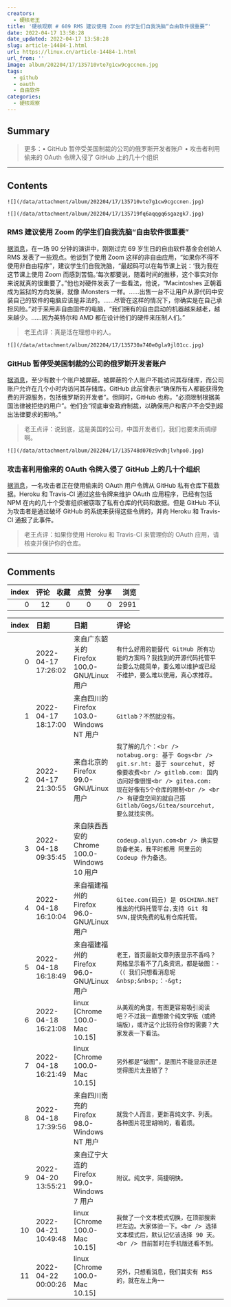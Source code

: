 ```yaml
---
creators:
  - 硬核老王
title: '硬核观察 # 609 RMS 建议使用 Zoom 的学生们自我洗脑“自由软件很重要”'
date: 2022-04-17 13:58:28
date_updated: 2022-04-17 13:58:28
slug: article-14484-1.html
url: https://linux.cn/article-14484-1.html
url_from: ''
image: album/202204/17/135710vte7g1cw9cgccnen.jpg
tags:
  - github
  - oauth
  - 自由软件
categories:
  - 硬核观察
---
```


## Summary

> 更多：• GitHub 暂停受美国制裁的公司的俄罗斯开发者账户 • 攻击者利用偷来的 OAuth 令牌入侵了 GitHub 上的几十个组织

***

<!-- more -->

## Contents

`![](/data/attachment/album/202204/17/135710vte7g1cw9cgccnen.jpg)`

`![](/data/attachment/album/202204/17/135719fq6aqqgq6sgazgk7.jpg)`

### RMS 建议使用 Zoom 的学生们自我洗脑“自由软件很重要”

[据消息](https://media.libreplanet.org/u/libreplanet/m/the-state-of-the-free-software-movement/)，在一场 90 分钟的演讲中，刚刚过完 69 岁生日的自由软件基金会创始人 RMS 发表了一些观点。他谈到了使用 Zoom 这样的非自由应用，“如果你不得不使用非自由程序”，建议学生们自我洗脑，“最起码可以在每节课上说：‘我为我在这节课上使用 Zoom 而感到苦恼。’每次都要说，随着时间的推移，这个事实对你来说就真的很重要了。”他也对硬件发表了一些看法，他说，“Macintoshes 正朝着成为监狱的方向发展，就像 iMonsters 一样。……出售一台不让用户从源代码中安装自己的软件的电脑应该是非法的。……尽管在这样的情况下，你确实是在自己承担风险。”对于采用非自由固件的电脑，“我们拥有的自由启动的机器越来越老，越来越少。……因为英特尔和 AMD 都在设计他们的硬件来压制人们。”

> 
> 老王点评：真是活在理想中的人。
> 
> 
> 

`![](/data/attachment/album/202204/17/135730a740e0gla9jl01cc.jpg)`

### GitHub 暂停受美国制裁的公司的俄罗斯开发者账户

[据消息](https://www.bleepingcomputer.com/news/security/github-suspends-accounts-of-russian-devs-at-sanctioned-companies/)，至少有数十个账户被屏蔽。被屏蔽的个人账户不能访问其存储库，而公司账户允许在几个小时内访问其存储库。GitHub 此前曾表示“确保所有人都能获得免费的开源服务，包括俄罗斯的开发者”。但同时，GitHub 也称，“必须限制根据美国法律被拒绝的用户”。他们会“彻底审查政府制裁，以确保用户和客户不会受到超出法律要求的影响。”

> 
> 老王点评：说到底，这是美国的公司，中国开发者们，我们也要未雨绸缪啊。
> 
> 
> 

`![](/data/attachment/album/202204/17/135748d070z9vdhjlvhpo0.jpg)`

### 攻击者利用偷来的 OAuth 令牌入侵了 GitHub 上的几十个组织

[据消息](https://github.blog/2022-04-15-security-alert-stolen-oauth-user-tokens/)，一名攻击者正在使用偷来的 OAuth 用户令牌从 GitHub 私有仓库下载数据。Heroku 和 Travis-CI 通过这些令牌来维护 OAuth 应用程序，已经有包括 NPM 在内的几十个受害组织被窃取了私有仓库的代码和数据。但是 GitHub 不认为攻击者是通过破坏 GitHub 的系统来获得这些令牌的，并向 Heroku 和 Travis-CI 通报了此事件。

> 
> 老王点评：如果你使用 Heroku 和 Travis-CI 来管理你的 OAuth 应用，请核查并保护你的仓库。
> 
> 
>

***

## Comments


|   index |   评论 |   收藏 |   点赞 |   分享 |   浏览 |
|--------:|-------:|-------:|-------:|-------:|-------:|
|       0 |     12 |      0 |      0 |      0 |   2991 |

|   index | 日期                | 日期                                        | 评论                                                                                                                                                                                                                                                |
|--------:|:--------------------|:--------------------------------------------|:----------------------------------------------------------------------------------------------------------------------------------------------------------------------------------------------------------------------------------------------------|
|       0 | 2022-04-17 17:26:02 | 来自广东韶关的 Firefox 100.0-GNU/Linux 用户 | `有什么好用的能替代 GitHub 所有功能的方案吗？我找到的开源代码托管平台要么功能简单，要么难以维护或已经不维护，要么难以使用，真心求推荐。`                                                                                                            |
|       1 | 2022-04-17 18:17:00 | 来自四川的 Firefox 103.0-Windows NT 用户    | `Gitlab？不然就没有。`                                                                                                                                                                                                                              |
|       2 | 2022-04-17 21:30:55 | 来自北京的 Firefox 99.0-GNU/Linux 用户      | `我了解的几个：<br /> notabug.org: 基于 Gogs<br /> git.sr.ht: 基于 sourcehut, 好像要收费<br /> gitlab.com: 国内访问好像很慢<br /> gitea.com: 现在好像有5个仓库的限制<br /> <br /> 有硬盘空间的就自己搭 Gitlab/Gogs/Gitea/sourcehut, 要么就找实例。` |
|       3 | 2022-04-18 09:35:45 | 来自陕西西安的 Chrome 100.0-Windows 10 用户 | `codeup.aliyun.com<br /> 确实要防备老美，我平时都用 阿里云的 Codeup 作为备选。`                                                                                                                                                                     |
|       4 | 2022-04-18 16:10:04 | 来自福建福州的 Firefox 96.0-GNU/Linux 用户  | `Gitee.com(码云) 是 OSCHINA.NET 推出的代码托管平台,支持 Git 和 SVN,提供免费的私有仓库托管。`                                                                                                                                                        |
|       5 | 2022-04-18 16:18:49 | 来自福建福州的 Firefox 96.0-GNU/Linux 用户  | `老王，首页最新文章列表显示不香吗？网格显示看不了几条资讯，都是破图：-（（ 我们只想看消息呢&nbsp;&nbsp;：-&gt;`                                                                                                                                     |
|       6 | 2022-04-18 16:21:08 | linux [Chrome 100.0-Mac 10.15]              | `从美观的角度，有图更容易吸引阅读吧？不过我一直想做个纯文字版（或终端版），或许这个比较符合你的需要？大家发表一下看法。`                                                                                                                            |
|       7 | 2022-04-18 16:21:49 | linux [Chrome 100.0-Mac 10.15]              | `另外都是“破图”，是图片不能显示还是觉得图片太丑陋了？`                                                                                                                                                                                              |
|       8 | 2022-04-18 17:39:56 | 来自四川南充的 Firefox 98.0-Windows NT 用户 | `就我个人而言，更新喜纯文字、列表。各种图片花里胡哨的，看着烦。`                                                                                                                                                                                    |
|       9 | 2022-04-20 13:55:21 | 来自辽宁大连的 Firefox 99.0-Windows 7 用户  | `附议。纯文字，简捷明快。`                                                                                                                                                                                                                          |
|      10 | 2022-04-21 10:49:48 | linux [Chrome 100.0-Mac 10.15]              | `我做了一个文本模式切换，在顶部搜索栏左边。大家体验一下。<br /> 选择文本模式后，默认记忆该选择 90 天。<br /> 目前暂时在手机版还看不到。`                                                                                                            |
|      11 | 2022-04-22 00:00:26 | linux [Chrome 100.0-Mac 10.15]              | `另外，只想看消息，我们其实有 RSS 的，就在左上角~~`                                                                                                                                                                                                 |
